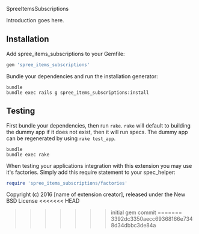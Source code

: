 SpreeItemsSubscriptions

Introduction goes here.

Installation
------------

Add spree_items_subscriptions to your Gemfile:

```ruby
gem 'spree_items_subscriptions'
```

Bundle your dependencies and run the installation generator:

```shell
bundle
bundle exec rails g spree_items_subscriptions:install
```

Testing
-------

First bundle your dependencies, then run `rake`. `rake` will default to building the dummy app if it does not exist, then it will run specs. The dummy app can be regenerated by using `rake test_app`.

```shell
bundle
bundle exec rake
```

When testing your applications integration with this extension you may use it's factories.
Simply add this require statement to your spec_helper:

```ruby
require 'spree_items_subscriptions/factories'
```

Copyright (c) 2016 [name of extension creator], released under the New BSD License
<<<<<<< HEAD
>>>>>>> initial gem commit
=======
>>>>>>> 3392dc3350aecc69368166e7348d34dbbc3de84a
